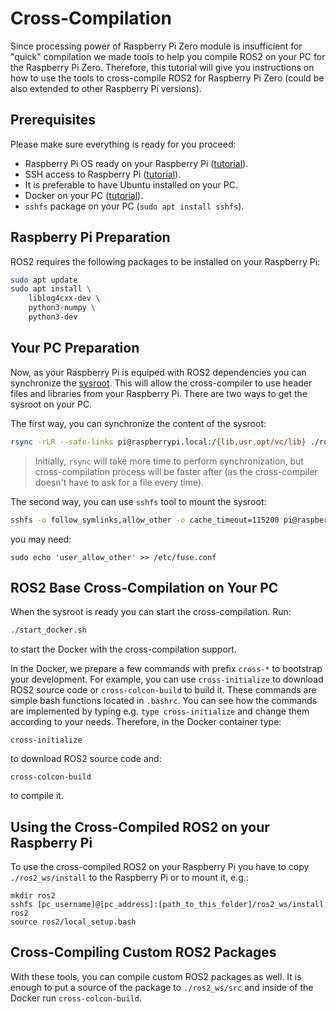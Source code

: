 # Cross-Compilation
Since processing power of Raspberry Pi Zero module is insufficient for "quick" compilation we made tools to help you compile ROS2 on your PC for the Raspberry Pi Zero.
Therefore, this tutorial will give you instructions on how to use the tools to cross-compile ROS2 for Raspberry Pi Zero (could be also extended to other Raspberry Pi versions).

## Prerequisites
Please make sure everything is ready for you proceed:
- Raspberry Pi OS ready on your Raspberry Pi ([tutorial](https://www.raspberrypi.org/documentation/installation/installing-images/)).
- SSH access to Raspberry Pi ([tutorial](../README.md#wifi-and-ssh)).
- It is preferable to have Ubuntu installed on your PC.
- Docker on your PC ([tutorial](https://docs.docker.com/get-docker/)).
- `sshfs` package on your PC (`sudo apt install sshfs`).

## Raspberry Pi Preparation

ROS2 requires the following packages to be installed on your Raspberry Pi:
```bash
sudo apt update
sudo apt install \
    liblog4cxx-dev \
    python3-numpy \
    python3-dev
```

## Your PC Preparation

Now, as your Raspberry Pi is equiped with ROS2 dependencies you can synchronize the [sysroot](https://wiki.dlang.org/GDC/Cross_Compiler/Existing_Sysroot#:~:text=A%20sysroot%20is%20a%20folder,sysroot%2Fusr%2Finclude'.).
This will allow the cross-compiler to use header files and libraries from your Raspberry Pi.
There are two ways to get the sysroot on your PC.

The first way, you can synchronize the content of the sysroot:
```bash
rsync -rLR --safe-links pi@raspberrypi.local:/{lib,usr,opt/vc/lib} ./ros2-raspbian-rootfs
```

> Initially, `rsync` will take more time to perform synchronization, but cross-compilation process will be faster after (as the cross-compiler doesn't have to ask for a file every time).


The second way, you can use `sshfs` tool to mount the sysroot:
```bash
sshfs -o follow_symlinks,allow_other -o cache_timeout=115200 pi@raspberrypi.local:/ ./ros2-raspbian-rootfs
```
you may need:
```
sudo echo 'user_allow_other' >> /etc/fuse.conf
```

## ROS2 Base Cross-Compilation on Your PC

When the sysroot is ready you can start the cross-compilation.
Run:
```bash
./start_docker.sh
```
to start the Docker with the cross-compilation support.

In the Docker, we prepare a few commands with prefix `cross-*` to bootstrap your development.
For example, you can use `cross-initialize` to download ROS2 source code or `cross-colcon-build` to build it.
These commands are simple bash functions located in `.bashrc`.
You can see how the commands are implemented by typing e.g. `type cross-initialize` and change them according to your needs.
Therefore, in the Docker container type:
```
cross-initialize
```
to download ROS2 source code and:
```
cross-colcon-build
```
to compile it.

## Using the Cross-Compiled ROS2 on your Raspberry Pi

To use the cross-compiled ROS2 on your Raspberry Pi you have to copy `./ros2_ws/install` to the Raspberry Pi or to mount it, e.g.:
```
mkdir ros2
sshfs [pc_username]@[pc_address]:[path_to_this_folder]/ros2_ws/install ros2
source ros2/local_setup.bash
```

## Cross-Compiling Custom ROS2 Packages

With these tools, you can compile custom ROS2 packages as well.
It is enough to put a source of the package to `./ros2_ws/src` and inside of the Docker run `cross-colcon-build`.
